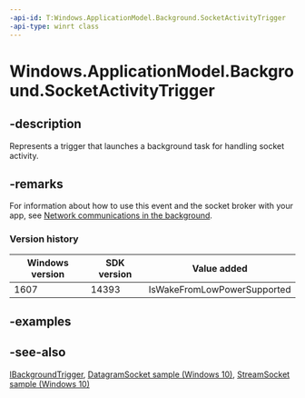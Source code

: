 ```yaml
---
-api-id: T:Windows.ApplicationModel.Background.SocketActivityTrigger
-api-type: winrt class
---
```


<!-- Class syntax.
public class SocketActivityTrigger : Windows.ApplicationModel.Background.IBackgroundTrigger, Windows.ApplicationModel.Background.ISocketActivityTrigger
-->

# Windows.ApplicationModel.Background.SocketActivityTrigger

## -description

Represents a trigger that launches a background task for handling socket activity.

## -remarks

For information about how to use this event and the socket broker with your app, see [Network communications in the background](/windows/uwp/networking/network-communications-in-the-background).

### Version history

| Windows version | SDK version | Value added |
| -- | -- | -- |
| 1607 | 14393 | IsWakeFromLowPowerSupported |

## -examples

## -see-also

[IBackgroundTrigger](ibackgroundtrigger.md), [DatagramSocket sample (Windows 10)](https://github.com/Microsoft/Windows-universal-samples/tree/master/Samples/DatagramSocket), [StreamSocket sample (Windows 10)](https://go.microsoft.com/fwlink/p/?LinkId=620609)
